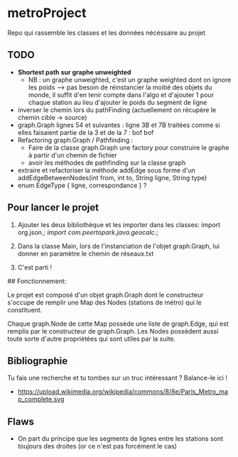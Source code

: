 # metroProject

Repo qui rassemble les classes et les données nécéssaire au projet

## TODO

* **Shortest path sur graphe unweighted**
  * NB : un graphe unweighted, c'est un graphe weighted dont on ignore les poids --> pas besoin
    de réinstancier la moitié des objets du monde, il suffit d'en tenir compte dans l'algo et d'ajouter 1 pour
    chaque station au lieu d'ajouter le poids du segment de ligne
* inverser le chemin lors du pathFinding (actuellement on récupère le chemin cible -> source)
* graph.Graph lignes 54 et suivantes : ligne 3B et 7B traitées comme si elles faisaient partie de la 3 et de la 7 : bof bof
* Refactoring graph.Graph / Pathfinding :
  * Faire de la classe graph.Graph une factory pour construire le graphe à partir d'un chemin de fichier
  * avoir les méthodes de pathfinding sur la classe graph
* extraire et refactoriser la méthode addEdge sous forme d'un addEdgeBetweenNodes(int from, int to, String ligne, String type)
* enum EdgeType { ligne, correspondance } ?

## Pour lancer le projet

1) Ajouter les deux bibliothèque et les importer dans les classes:
      import org.json.*;
      import com.peertopark.java.geocalc.*;
 
2) Dans la classe Main, lors de l'instanciation de l'objet graph.Graph, lui donner en paramètre le chemin de réseaux.txt

3) C'est parti !
 
 
## Fonctionnement:
  
Le projet est composé d'un objet graph.Graph dont le constructeur s'occupe de remplir une Map des Nodes (stations de métro) qui le constituent.

Chaque graph.Node de cette Map possède une liste de graph.Edge, qui est remplis par le constructeur de graph.Graph. Les Nodes possèdent aussi toute sorte d'autre propriétées qui sont utiles par la suite.


## Bibliographie

Tu fais une recherche et tu tombes sur un truc intéressant ? Balance-le ici !

* https://upload.wikimedia.org/wikipedia/commons/8/8e/Paris_Metro_map_complete.svg

## Flaws

* On part du principe que les segments de lignes entre les stations sont toujours des droites (or ce n'est pas forcément le cas)

